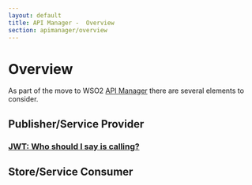 ```yaml
---
layout: default
title: API Manager -  Overview
section: apimanager/overview
---
```

  

# Overview
As part of the move to WSO2 [API Manager](http://wso2.com/products/api-manager/) there are several elements to consider.

## Publisher/Service Provider

### [JWT: Who should I say is calling?](jwt)

## Store/Service Consumer

